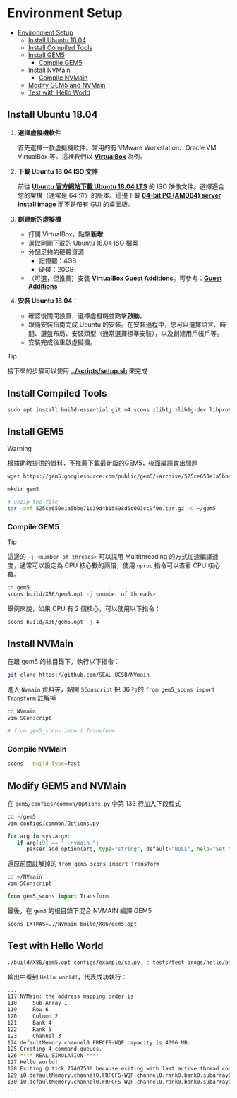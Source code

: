 # Environment Setup

- [Environment Setup](#environment-setup)
  - [Install Ubuntu 18.04](#install-ubuntu-1804)
  - [Install Compiled Tools](#install-compiled-tools)
  - [Install GEM5](#install-gem5)
    - [Compile GEM5](#compile-gem5)
  - [Install NVMain](#install-nvmain)
    - [Compile NVMain](#compile-nvmain)
  - [Modify GEM5 and NVMain](#modify-gem5-and-nvmain)
  - [Test with Hello World](#test-with-hello-world)

## Install Ubuntu 18.04

1. **選擇虛擬機軟件**

   首先選擇一款虛擬機軟件。常用的有 VMware Workstation、Oracle VM VirtualBox 等。這裡我們以 [**VirtualBox**](https://www.virtualbox.org/wiki/Downloads) 為例。

2. **下載 Ubuntu 18.04 ISO 文件**

   前往 [**Ubuntu 官方網站下載 Ubuntu 18.04 LTS**](https://releases.ubuntu.com/18.04/) 的 ISO 映像文件。選擇適合您的架構（通常是 64 位）的版本。這邊下載 [**64-bit PC (AMD64) server install image**](https://releases.ubuntu.com/18.04/ubuntu-18.04.6-live-server-amd64.iso) 而不是帶有 GUI 的桌面版。

3. **創建新的虛擬機**

   - 打開 VirtualBox，點擊**新增**
   - 選取剛剛下載的 Ubuntu 18.04 ISO 檔案
   - 分配足夠的硬體資源
     - 記憶體：4GB
     - 硬碟：20GB
   - （可選，但推薦）安裝 **VirtualBox Guest Additions**。可參考：[**Guest Additions**](https://www.virtualbox.org/manual/ch04.html)

4. **安裝 Ubuntu 18.04**：

   - 確認後關閉設置，選擇虛擬機並點擊**啟動**。
   - 跟隨安裝指南完成 Ubuntu 的安裝。在安裝過程中，您可以選擇語言、時間、鍵盤布局、安裝類型（通常選擇標準安裝），以及創建用戶帳戶等。
   - 安裝完成後重啟虛擬機。

> [!TIP]
> 接下來的步驟可以使用 [**../scripts/setup.sh**](../scripts/setup.sh) 來完成

## Install Compiled Tools

```bash
sudo apt install build-essential git m4 scons zlib1g zlib1g-dev libprotobuf-dev protobuf-compiler libprotoc-dev libgoogle-perftools-dev python3-dev python3-six python libboost-all-dev pkg-config
```

## Install GEM5

> [!WARNING]
> 根據助教提供的資料，不推薦下載最新版的GEM5，後面編譯會出問題

```bash
wget https://gem5.googlesource.com/public/gem5/+archive/525ce650e1a5bbe71c39d4b15598d6c003cc9f9e.tar.gz

mkdir gem5

# unzip the file
tar -xvf 525ce650e1a5bbe71c39d4b15598d6c003cc9f9e.tar.gz -C ~/gem5
```

### Compile GEM5

> [!TIP]
> 這邊的 `-j <number of threads>` 可以採用 Multithreading 的方式加速編譯速度，通常可以設定為 CPU 核心數的兩倍，使用 `nproc` 指令可以查看 CPU 核心數。

```bash
cd gem5
scons build/X86/gem5.opt -j <number of threads>
```

舉例來說，如果 CPU 有 2 個核心，可以使用以下指令：

```bash
scons build/X86/gem5.opt -j 4
```


## Install NVMain

在跟 gem5 的根目錄下，執行以下指令：

```bash
git clone https://github.com/SEAL-UCSB/NVmain
```

進入 `Nvmain` 資料夾，點開 `SConscript` 把 36 行的 `from gem5_scons import Transform` 註解掉

```bash
cd NVmain
vim SConscript
```

```python
# from gem5_scons import Transform
```

### Compile NVMain

```bash
scons --build-type=fast
```

## Modify GEM5 and NVMain

在 `gem5/configs/common/Options.py` 中第 133 行加入下段程式

```python
cd ~/gem5
vim configs/common/Options.py
```

```python
for arg in sys.argv:
   if arg[:9] == "--nvmain-":
      parser.add_option(arg, type="string", default="NULL", help="Set NVMain configuration value for a parameter")
```

還原前面註解掉的 `from gem5_scons import Transform`

```bash
cd ~/NVmain
vim SConscript
```

```python
from gem5_scons import Transform
```

最後，在 `gem5` 的根目錄下混合 NVMAIN 編譯 GEM5

```bash
scons EXTRAS=../NVmain build/X86/gem5.opt
```

## Test with Hello World

```bash
./build/X86/gem5.opt configs/example/se.py -c tests/test-progs/hello/bin/x86/linux/hello --cpu-type=TimingSimpleCPU --caches --l2cache --mem-type=NVMainMemory --nvmain-config=../NVmain/Config/PCM_ISSCC_2012_4GB.config
```

輸出中看到 `Hello world!`，代表成功執行：
   
```bash
...
117 NVMain: the address mapping order is
118     Sub-Array 1
119     Row 6
120     Column 2
121     Bank 4
122     Rank 5
123     Channel 3
124 defaultMemory.channel0.FRFCFS-WQF capacity is 4096 MB.
125 Creating 4 command queues.
126 **** REAL SIMULATION ****
127 Hello world!                
128 Exiting @ tick 77407500 because exiting with last active thread context
129 i0.defaultMemory.channel0.FRFCFS-WQF.channel0.rank0.bank0.subarray0.subArrayEnergy 4.33674nJ
130 i0.defaultMemory.channel0.FRFCFS-WQF.channel0.rank0.bank0.subarray0.activeEnergy 4.1412nJ
...
```